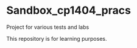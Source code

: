 # Sandbox_cp1404_pracs
Project for various tests and labs

This repository is for learning purposes.
